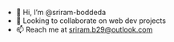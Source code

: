 - 👋 Hi, I’m @sriram-boddeda
- 🤝 Looking to collaborate on web dev projects
- 📫 Reach me at sriram.b29@outlook.com

<!-- (View Counter)
[comment]: <> <p align="middle"><img src="https://komarev.com/ghpvc/?username=sriram-boddeda&label=📍%20Profile%20Visitor%20Count&color=DD6387&style=flat" alt="sriram-boddeda" /> </p>
-->
